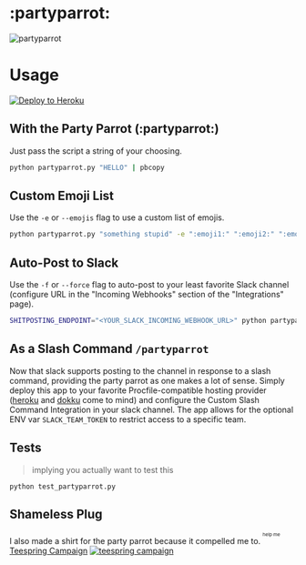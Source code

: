 # :partyparrot:

![partyparrot](media/example.gif)

# Usage

[![Deploy to Heroku](https://www.herokucdn.com/deploy/button.svg)](https://heroku.com/deploy)

## With the Party Parrot (:partyparrot:)

Just pass the script a string of your choosing.

```bash
python partyparrot.py "HELLO" | pbcopy
```

## Custom Emoji List

Use the `-e` or `--emojis` flag to use a custom list of emojis.

```bash
python partyparrot.py "something stupid" -e ":emoji1:" ":emoji2:" ":emoji3:" ":emoji4:" | pbcopy
```

## Auto-Post to Slack

Use the `-f` or `--force` flag to auto-post to your least favorite Slack channel (configure URL in the "Incoming Webhooks" section of the "Integrations" page).

```bash
SHITPOSTING_ENDPOINT="<YOUR_SLACK_INCOMING_WEBHOOK_URL>" python partyparrot.py "something stupid" -f
```

## As a Slash Command `/partyparrot`

Now that slack supports posting to the channel in response to a slash command, providing the party parrot as one makes a lot of sense. Simply deploy this app to your favorite Procfile-compatible hosting provider ([heroku](https://heroku.com/) and [dokku](https://github.com/dokku/dokku) come to mind) and configure the Custom Slash Command Integration in your slack channel. The app allows for the optional ENV var `SLACK_TEAM_TOKEN` to restrict access to a specific team.

## Tests

> implying you actually want to test this

`python test_partyparrot.py`

## Shameless Plug

I also made a shirt for the party parrot because it compelled me to. <sup><sup><sup>help me</sup></sup></sup>
[Teespring Campaign](https://teespring.com/partyparrot)
[![teespring campaign](media/teespring.png)](https://teespring.com/partyparrot)
